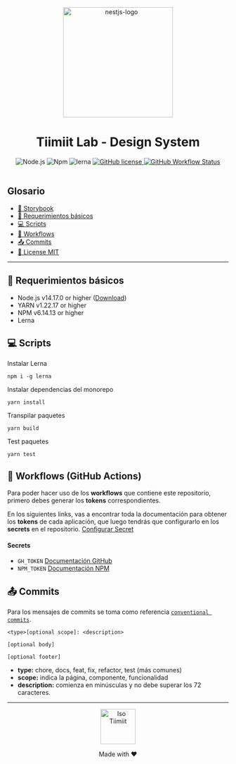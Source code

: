 <div align="center">
    <img alt="nestjs-logo" width="250" height="auto" src="https://raw.githubusercontent.com/tiimiit-lab/nerdearla-style-react/main/.readme-static/logo-tiimiit.svg" />
    <h1>Tiimiit Lab - Design System </h1>
</div>

<div align="center">
    <img src="https://img.shields.io/static/v1.svg?style=flat&label=Node&message=v14.17.0&labelColor=339933&color=757575&logoColor=FFFFFF&logo=Node.js" alt="Node.js"/>
    <img src="https://img.shields.io/static/v1.svg?style=flat&label=Npm&message=v6.14.13&labelColor=CB3837&logoColor=FFFFFF&color=757575&logo=npm" alt="Npm"/>
    <img src="https://img.shields.io/badge/maintained%20with-lerna-cc00ff.svg" alt="lerna">
    <a href="./license.md">
        <img alt="GitHub license" src="https://img.shields.io/github/license/tiimiit-lab/nerdearla-style-react?style=flat">
    </a>
    <a href="https://github.com/tiimiit-lab/nerdearla-style-react/actions/workflows/master.yml" target="_blank">
        <img alt="GitHub Workflow Status" src="https://github.com/tiimiit-lab/nerdearla-style-react/actions/workflows/master.yml/badge.svg">
    </a>
    <br/> 
</div>
<br>

## Glosario

- [📕 Storybook](https://tiimiit-lab.github.io/nerdearla-style-react/)
- [📝 Requerimientos básicos](#basic-requirements)
- [💻 Scripts](#scripts)
- [🔀 Workflows](#workflows)
- [📤 Commits](#commits)
- [📜 License MIT](license.md)

---

<a name="basic-requirements"></a>

## 📝 Requerimientos básicos

- Node.js v14.17.0 or higher ([Download](https://nodejs.org/es/download/))
- YARN v1.22.17 or higher
- NPM v6.14.13 or higher
- Lerna

<a name="scripts"></a>

## 💻 Scripts

Instalar Lerna

```
npm i -g lerna
```

Instalar dependencias del monorepo

```
yarn install
```

Transpilar paquetes

```
yarn build
```

Test paquetes

```
yarn test
```

<a name="workflows"></a>

## 🔀 Workflows (GitHub Actions)

Para poder hacer uso de los **workflows** que contiene este repositorio, primero debes generar los **tokens**
correspondientes.

En los siguientes links, vas a encontrar toda la documentación para obtener los **tokens** de cada aplicación, que luego
tendrás que configurarlo en los **secrets** en el repositorio. [Configurar Secret](https://sergiodxa.com/articles/github-actions-npm-publish#configure-the-secret)

#### Secrets

- `GH_TOKEN` [Documentación GitHub](https://docs.github.com/en/authentication/keeping-your-account-and-data-secure/creating-a-personal-access-token)
- `NPM_TOKEN` [Documentación NPM](https://snyk.io/blog/github-actions-to-securely-publish-npm-packages/)

<a name="commits"></a>

## 📤 Commits

Para los mensajes de commits se toma como
referencia [`conventional commits`](https://www.conventionalcommits.org/es/v1.0.0/#resumen).

```
<type>[optional scope]: <description>

[optional body]

[optional footer]
```

- **type:** chore, docs, feat, fix, refactor, test (más comunes)
- **scope:** indica la página, componente, funcionalidad
- **description:** comienza en minúsculas y no debe superar los 72 caracteres.

---

<div align="center">
    <a href="mailto:arqteam@prismamp.com" target="_blank" alt="Send a email">
        <img src="https://raw.githubusercontent.com/tiimiit-lab/nerdearla-style-react/main/.readme-static/iso-tiimiit.svg" width="80" alt="Iso Tiimiit" />
    </a><br/>
    <p>Made with ❤</p>
</div>
